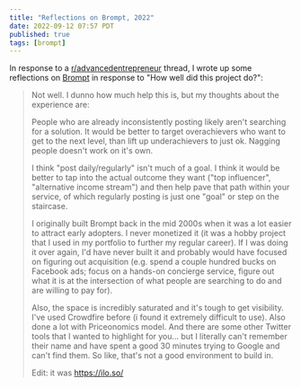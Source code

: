 ```yaml
---
title: "Reflections on Brompt, 2022"
date: 2022-09-12 07:57 PDT
published: true
tags: [brompt]
---
```

In response to a [r/advancedentrepreneur](https://www.reddit.com/r/advancedentrepreneur/comments/x7slzl/comment/inhx3vo/?context=3) thread, I wrote up some reflections on [Brompt](https://brompt.com) in response to "How well did this project do?":

<blockquote markdown="1">

Not well. I dunno how much help this is, but my thoughts about the experience are:

People who are already inconsistently posting likely aren't searching for a solution. It would be better to target overachievers who want to get to the next level, than lift up underachievers to just ok. Nagging people doesn't work on it's own.

I think "post daily/regularly" isn't much of a goal. I think it would be better to tap into the actual outcome they want ("top influencer", "alternative income stream") and then help pave that path within your service, of which regularly posting is just one "goal" or step on the staircase.

I originally built Brompt back in the mid 2000s when it was a lot easier to attract early adopters. I never monetized it (it was a hobby project that I used in my portfolio to further my regular career). If I was doing it over again, I'd have never built it and probably would have focused on figuring out acquisition (e.g. spend a couple hundred bucks on Facebook ads; focus on a hands-on concierge service, figure out what it is at the intersection of what people are searching to do and are willing to pay for).

Also, the space is incredibly saturated and it's tough to get visibility. I've used Crowdfire before (i found it extremely difficult to use). Also done a lot with Priceonomics model. And there are some other Twitter tools that I wanted to highlight for you... but I literally can't remember their name and have spent a good 30 minutes trying to Google and can't find them. So like, that's not a good environment to build in.

Edit: it was https://ilo.so/


</blockquote>
